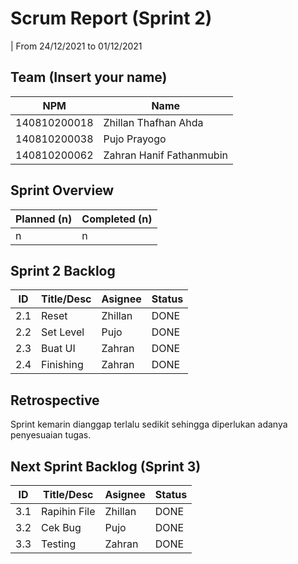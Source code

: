 # Scrum Report (Sprint 2)
| From 24/12/2021 to 01/12/2021

## Team (Insert your name)
| NPM           | Name                     |
| ------------- |-------------             |
| 140810200018  | Zhillan Thafhan Ahda     |
| 140810200038  | Pujo Prayogo             |
| 140810200062  | Zahran Hanif Fathanmubin |

## Sprint Overview
| Planned (n)   | Completed (n) |
| ------------- |-------------- |
| n             | n             |

## Sprint 2 Backlog
| ID  | Title/Desc | Asignee | Status  |
| --- | ---------- | ------- | ------  |
| 2.1 | Reset      | Zhillan | DONE    |
| 2.2 | Set Level  | Pujo    | DONE    |
| 2.3 | Buat UI    | Zahran  | DONE    |
| 2.4 | Finishing  | Zahran  |  DONE    |


## Retrospective 
Sprint kemarin dianggap terlalu sedikit sehingga diperlukan adanya penyesuaian tugas.

## Next Sprint Backlog (Sprint 3)
| ID  | Title/Desc       | Asignee | Status  |
| --- | ---------------- | ------- | ------  |
| 3.1 | Rapihin File     | Zhillan | DONE    |
| 3.2 | Cek Bug          | Pujo    | DONE    |
| 3.3 | Testing          | Zahran  | DONE    |
